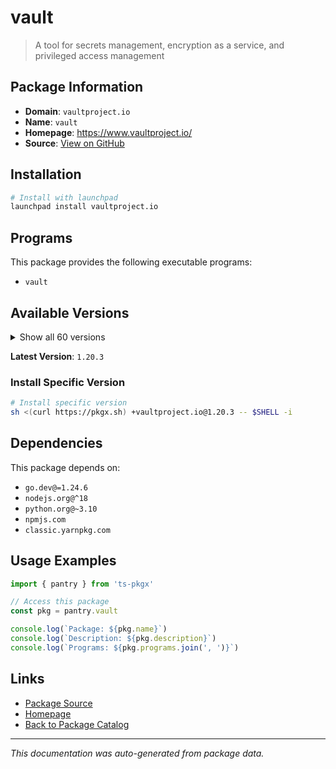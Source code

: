 # vault

> A tool for secrets management, encryption as a service, and privileged access management

## Package Information

- **Domain**: `vaultproject.io`
- **Name**: `vault`
- **Homepage**: https://www.vaultproject.io/
- **Source**: [View on GitHub](https://github.com/pkgxdev/pantry/tree/main/projects/vaultproject.io/package.yml)

## Installation

```bash
# Install with launchpad
launchpad install vaultproject.io
```

## Programs

This package provides the following executable programs:

- `vault`

## Available Versions

<details>
<summary>Show all 60 versions</summary>

- `1.20.3`, `1.20.2`, `1.20.1`, `1.20.0`, `1.19.5`
- `1.19.4`, `1.19.3`, `1.19.2`, `1.19.1`, `1.19.0`
- `1.18.5`, `1.18.4`, `1.18.3`, `1.18.2`, `1.18.1`
- `1.18.0`, `1.17.6`, `1.17.5`, `1.17.4`, `1.17.3`
- `1.17.2`, `1.17.1`, `1.17.0`, `1.16.3`, `1.16.2`
- `1.16.1`, `1.16.0`, `1.15.6`, `1.15.5`, `1.15.4`
- `1.15.3`, `1.15.2`, `1.15.1`, `1.15.0`, `1.14.10`
- `1.14.9`, `1.14.8`, `1.14.7`, `1.14.6`, `1.14.5`
- `1.14.4`, `1.14.3`, `1.14.2`, `1.14.1`, `1.14.0`
- `1.13.13`, `1.13.12`, `1.13.11`, `1.13.10`, `1.13.9`
- `1.13.8`, `1.13.7`, `1.13.6`, `1.13.5`, `1.13.4`
- `1.13.3`, `1.12.11`, `1.12.10`, `1.12.9`, `1.12.8`

</details>

**Latest Version**: `1.20.3`

### Install Specific Version

```bash
# Install specific version
sh <(curl https://pkgx.sh) +vaultproject.io@1.20.3 -- $SHELL -i
```

## Dependencies

This package depends on:

- `go.dev@=1.24.6`
- `nodejs.org@^18`
- `python.org@~3.10`
- `npmjs.com`
- `classic.yarnpkg.com`

## Usage Examples

```typescript
import { pantry } from 'ts-pkgx'

// Access this package
const pkg = pantry.vault

console.log(`Package: ${pkg.name}`)
console.log(`Description: ${pkg.description}`)
console.log(`Programs: ${pkg.programs.join(', ')}`)
```

## Links

- [Package Source](https://github.com/pkgxdev/pantry/tree/main/projects/vaultproject.io/package.yml)
- [Homepage](https://www.vaultproject.io/)
- [Back to Package Catalog](../../package-catalog.md)

---

*This documentation was auto-generated from package data.*
